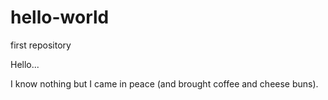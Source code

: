 # hello-world
first repository

Hello...

I know nothing but I came in peace (and brought coffee and cheese buns).
